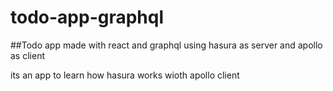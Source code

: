 # todo-app-graphql


##Todo app made with react and graphql using hasura as server and apollo as client

its an app to learn how hasura works wioth apollo client

